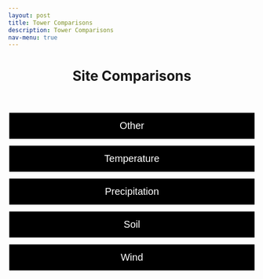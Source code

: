 ```yaml
---
layout: post
title: Tower Comparisons
description: Tower Comparisons
nav-menu: true
---
```


<script>
window.onload = function() {
  var coll = document.getElementsByClassName("collapsible");
  var i;

  for (i = 0; i < coll.length; i++) {
    coll[i].addEventListener("click", function() {
      this.classList.toggle("active");
      var content = this.nextElementSibling;
      if (content.style.display === "block") {
        content.style.display = "none";
      } else {
        content.style.display = "block";
      }
    });
  }
}
</script>

<script>
function imgError(image) {
    image.onerror = "";
    image.outerHTML = '<img src="../../images/cat_attempt.png" alt="Cat 404" style="width: 200px; display: block; margin: auto;"><div>Sorry, not available! This means we don\'t have data for today yet, or the values are all NA!</div>';
    return true;
}
</script>

<style>
.collapsible {
  background-color: black;
  color: white;
  text-align: center;
  padding: 15px;
  border: 2px solid white;
  font-size: 20px;
  justify-content: center;
  align-items: center;
  cursor: pointer;
  transition: background-color 0.5s, color 0.5s, border-color 0.5s;
  width: 100%;
  display: block;
  margin: 0 auto;
  margin-bottom: 10px;
  line-height: normal; /* Add this line */
  margin-bottom: 10px;
}
.content {
  display: none;
  margin: auto;
  width: 90%;
}
.collapsibleContainer {
  text-align: center;
}

.flex-container {
  display: flex;
  flex-wrap: wrap;
  justify-content: space-around;
}

.flex-container > div {
  width: 24%;
  text-align: center;
  margin-bottom: 20px;
}

.flex-container img {
  max-width: 100%;
  height: auto;
}

.flex-container img:hover {
  transform: scale(1.1);
}

.flex-container a {
  text-decoration: none;  /* Removes underline from anchor tags */
}

.flex-container a:hover {
  text-decoration: none;  /* Removes underline from anchor tags even on hover */
}
</style>


<header>
    <h1 style="text-align:center;">Site Comparisons</h1>
</header>

<div class="collapsibleContainer">
<button class="collapsible">Other</button>
<div class="content">

<!-- u_star section -->
<h2>Friction Velocity (u_star)</h2>


 <button class="collapsible">Today</button>
 <div class="content">

<div class="flex-container">
{% for i in (1..4) %}
  <div>
    <h4>Flux Tower {{i}}</h4>
    <a href="fluxtower{{i}}/daily_plots/fluxtower{{i}}_u_star_today.png" target="_blank">
      <img src="fluxtower{{i}}/daily_plots/fluxtower{{i}}_u_star_today.png" alt="Fluxtower{{i}} - u_star today" onerror="imgError(this);">
    </a>
  </div>
    {% if i == 2 %}
  <div style="width: 2px; background-color: darkgrey; height: 100%; margin: 0 10px;"></div>
  {% endif %}
{% endfor %}
</div>
 </div>


<button class="collapsible">Yesterday</button>
<div class="content">

<div class="flex-container">
{% for i in (1..4) %}
  <div>
    <h4>Flux Tower {{i}}</h4>
    <a href="fluxtower{{i}}/daily_plots/fluxtower{{i}}_u_star_yesterday.png" target="_blank">
      <img src="fluxtower{{i}}/daily_plots/fluxtower{{i}}_u_star_yesterday.png" alt="Fluxtower{{i}} - Hs yesterday" onerror="imgError(this);">
    </a>
  </div>
  {% if i == 2 %}
  <div style="width: 2px; background-color: darkgrey; height: 100%; margin: 0 10px;"></div>
  {% endif %}
{% endfor %}
</div>
  </div>



<h2> Sensible Heat Flux (Hs)</h2>


<button class="collapsible">Today</button>
<div class="content">

<div class="flex-container">
{% for i in (1..4) %}
  <div>
    <h4>Flux Tower {{i}}</h4>
    <a href="fluxtower{{i}}/daily_plots/fluxtower{{i}}_Hs_today.png" target="_blank">
      <img src="fluxtower{{i}}/daily_plots/fluxtower{{i}}_Hs_today.png" alt="Fluxtower{{i}} - Hs today" onerror="imgError(this);">
    </a>
  </div>
  {% if i == 2 %}
  <div style="width: 2px; background-color: darkgrey; height: 100%; margin: 0 10px;"></div>
  {% endif %}
{% endfor %}
</div>
</div>


<button class="collapsible">Yesterday</button>
<div class="content">

<div class="flex-container">
{% for i in (1..4) %}
  <div>
    <h4>Flux Tower {{i}}</h4>
    <a href="fluxtower{{i}}/daily_plots/fluxtower{{i}}_Hs_yesterday.png" target="_blank">
      <img src="fluxtower{{i}}/daily_plots/fluxtower{{i}}_Hs_yesterday.png" alt="Fluxtower{{i}} - Hs yesterday" onerror="imgError(this);">
    </a>
  </div>
  {% if i == 2 %}
  <div style="width: 2px; background-color: darkgrey; height: 100%; margin: 0 10px;"></div>
  {% endif %}
{% endfor %}
</div>
</div>


<h2> Momentum Flux Flux (tau)</h2>


<button class="collapsible">Today</button>
<div class="content">

<div class="flex-container">
{% for i in (1..4) %}
  <div>
    <h4>Flux Tower {{i}}</h4>
    <a href="fluxtower{{i}}/daily_plots/fluxtower{{i}}_tau_today.png" target="_blank">
      <img src="fluxtower{{i}}/daily_plots/fluxtower{{i}}_tau_today.png" alt="Fluxtower{{i}} - Tau today" onerror="imgError(this);">
    </a>
  </div>
  {% if i == 2 %}
  <div style="width: 2px; background-color: darkgrey; height: 100%; margin: 0 10px;"></div>
  {% endif %}
{% endfor %}
</div>
</div>


<button class="collapsible">Yesterday</button>
<div class="content">

<div class="flex-container">
{% for i in (1..4) %}
  <div>
    <h4>Flux Tower {{i}}</h4>
    <a href="fluxtower{{i}}/daily_plots/fluxtower{{i}}_tau_yesterday.png" target="_blank">
      <img src="fluxtower{{i}}/daily_plots/fluxtower{{i}}_tau_yesterday.png" alt="Fluxtower{{i}} - Tau yesterday" onerror="imgError(this);">
    </a>
  </div>
  {% if i == 2 %}
  <div style="width: 2px; background-color: darkgrey; height: 100%; margin: 0 10px;"></div>
  {% endif %}
{% endfor %}
</div>
</div>

</div>
</div>








<div class="collapsibleContainer">
<button class="collapsible">Temperature</button>
<div class="content">


<h2>Temp and Rel Humidity mean (T_tmpr_rh_mean)</h2>


<button class="collapsible">Today</button>
<div class="content">

<div class="flex-container">
{% for i in (1..4) %}
  <div>
    <h4>Flux Tower {{i}}</h4>
    <a href="fluxtower{{i}}/daily_plots/fluxtower{{i}}_T_tmpr_rh_mean_today.png" target="_blank">
      <img src="fluxtower{{i}}/daily_plots/fluxtower{{i}}_T_tmpr_rh_mean_today.png" alt="Fluxtower{{i}} - T_tmpr_rh_mean today" onerror="imgError(this);">
    </a>
  </div>
  {% if i == 2 %}
  <div style="width: 2px; background-color: darkgrey; height: 100%; margin: 0 10px;"></div>
  {% endif %}
{% endfor %}
</div>
</div>


<button class="collapsible">Yesterday</button>
<div class="content">

<div class="flex-container">
{% for i in (1..4) %}
  <div>
    <h4>Flux Tower {{i}}</h4>
    <a href="fluxtower{{i}}/daily_plots/fluxtower{{i}}_T_tmpr_rh_mean_yesterday.png" target="_blank">
      <img src="fluxtower{{i}}/daily_plots/fluxtower{{i}}_T_tmpr_rh_mean_yesterday.png" alt="Fluxtower{{i}} - T_tmpr_rh_mean yesterday" onerror="imgError(this);">
    </a>
  </div>
  {% if i == 2 %}
  <div style="width: 2px; background-color: darkgrey; height: 100%; margin: 0 10px;"></div>
  {% endif %}
{% endfor %}
</div>
</div>


<h2>Sonic Virtual Temp Avg (Ts_Avg)</h2>


<button class="collapsible">Today</button>
<div class="content">

<div class="flex-container">
{% for i in (1..4) %}
  <div>
    <h4>Flux Tower {{i}}</h4>
    <a href="fluxtower{{i}}/daily_plots/fluxtower{{i}}_Ts_Avg_today.png" target="_blank">
      <img src="fluxtower{{i}}/daily_plots/fluxtower{{i}}_Ts_Avg_today.png" alt="Fluxtower{{i}} - Ts_Avg today" onerror="imgError(this);">
    </a>
  </div>
  {% if i == 2 %}
  <div style="width: 2px; background-color: darkgrey; height: 100%; margin: 0 10px;"></div>
  {% endif %}
{% endfor %}
</div>
</div>


<button class="collapsible">Yesterday</button>
<div class="content">

<div class="flex-container">
{% for i in (1..4) %}
  <div>
    <h4>Flux Tower {{i}}</h4>
    <a href="fluxtower{{i}}/daily_plots/fluxtower{{i}}_Ts_Avg_yesterday.png" target="_blank">
      <img src="fluxtower{{i}}/daily_plots/fluxtower{{i}}_Ts_Avg_yesterday.png" alt="Fluxtower{{i}} - Ts_Avg yesterday" onerror="imgError(this);">
    </a>
  </div>
  {% if i == 2 %}
  <div style="width: 2px; background-color: darkgrey; height: 100%; margin: 0 10px;"></div>
  {% endif %}
{% endfor %}
</div>
</div>


<h2>Sonic Virtual Temp sd (Ts_stdev)</h2>


<button class="collapsible">Today</button>
<div class="content">

<div class="flex-container">
{% for i in (1..4) %}
  <div>
    <h4>Flux Tower {{i}}</h4>
    <a href="fluxtower{{i}}/daily_plots/fluxtower{{i}}_Ts_stdev_today.png" target="_blank">
      <img src="fluxtower{{i}}/daily_plots/fluxtower{{i}}_Ts_stdev_today.png" alt="Fluxtower{{i}} - Ts_stdev today" onerror="imgError(this);">
    </a>
  </div>
  {% if i == 2 %}
  <div style="width: 2px; background-color: darkgrey; height: 100%; margin: 0 10px;"></div>
  {% endif %}
{% endfor %}
</div>
</div>


<button class="collapsible">Yesterday</button>
<div class="content">

<div class="flex-container">
{% for i in (1..4) %}
  <div>
    <h4>Flux Tower {{i}}</h4>
    <a href="fluxtower{{i}}/daily_plots/fluxtower{{i}}_Ts_stdev_yesterday.png" target="_blank">
      <img src="fluxtower{{i}}/daily_plots/fluxtower{{i}}_Ts_stdev_yesterday.png" alt="Fluxtower{{i}} - Ts_stdev yesterday" onerror="imgError(this);">
    </a>
  </div>
  {% if i == 2 %}
  <div style="width: 2px; background-color: darkgrey; height: 100%; margin: 0 10px;"></div>
  {% endif %}
{% endfor %}
</div>
</div>

</div> <!-- This is the closing tag for content div under Temperature -->
</div> <!-- This is the closing tag for collapsibleContainer div under Temperature -->




<div class="collapsibleContainer">
<button class="collapsible">Precipitation</button>
<div class="content">


<h2> Precipitation (precip_Tot)</h2>


<button class="collapsible">Today</button>
<div class="content">

<div class="flex-container">
{% for i in (1..4) %}
  <div>
    <h4>Flux Tower {{i}}</h4>
    <a href="fluxtower{{i}}/daily_plots/fluxtower{{i}}_precip_Tot_today.png" target="_blank">
      <img src="fluxtower{{i}}/daily_plots/fluxtower{{i}}_precip_Tot_today.png" alt="Fluxtower{{i}} - precip_Tot today" onerror="imgError(this);">
    </a>
  </div>
  {% if i == 2 %}
  <div style="width: 2px; background-color: darkgrey; height: 100%; margin: 0 10px;"></div>
  {% endif %}
{% endfor %}
</div>
</div>


<button class="collapsible">Yesterday</button>
<div class="content">

<div class="flex-container">
{% for i in (1..4) %}
  <div>
    <h4>Flux Tower {{i}}</h4>
    <a href="fluxtower{{i}}/daily_plots/fluxtower{{i}}_precip_Tot_yesterday.png" target="_blank">
      <img src="fluxtower{{i}}/daily_plots/fluxtower{{i}}_precip_Tot_yesterday.png" alt="Fluxtower{{i}} - precip_Tot yesterday" onerror="imgError(this);">
    </a>
  </div>
  {% if i == 2 %}
  <div style="width: 2px; background-color: darkgrey; height: 100%; margin: 0 10px;"></div>
  {% endif %}
{% endfor %}
</div>
</div>


</div> <!-- This is the closing tag for content div under Precipitation  -->
</div> <!-- This is the closing tag for collapsibleContainer div under Precipitation -->





<div class="collapsibleContainer">
<button class="collapsible">Soil</button>
<div class="content">


<h2> Soil Water Content (soil_water_Avg.1.)</h2>


<button class="collapsible">Today</button>
<div class="content">

<div class="flex-container">
{% for i in (1..4) %}
  <div>
    <h4>Flux Tower {{i}}</h4>
    <a href="fluxtower{{i}}/daily_plots/fluxtower{{i}}_ soil_water_Avg.1._today.png" target="_blank">
      <img src="fluxtower{{i}}/daily_plots/fluxtower{{i}}_soil_water_Avg.1._today.png" alt="Fluxtower{{i}} - soil_water_Avg.1. today" onerror="imgError(this);">
    </a>
  </div>
  {% if i == 2 %}
  <div style="width: 2px; background-color: darkgrey; height: 100%; margin: 0 10px;"></div>
  {% endif %}
{% endfor %}
</div>
</div>


<button class="collapsible">Yesterday</button>
<div class="content">

<div class="flex-container">
{% for i in (1..4) %}
  <div>
    <h4>Flux Tower {{i}}</h4>
    <a href="fluxtower{{i}}/daily_plots/fluxtower{{i}}_soil_water_Avg.1._yesterday.png" target="_blank">
      <img src="fluxtower{{i}}/daily_plots/fluxtower{{i}}_soil_water_Avg.1._yesterday.png" alt="Fluxtower{{i}} - soil_water_Avg.1. yesterday" onerror="imgError(this);">
    </a>
  </div>
  {% if i == 2 %}
  <div style="width: 2px; background-color: darkgrey; height: 100%; margin: 0 10px;"></div>
  {% endif %}
{% endfor %}
</div>
</div>

</div> <!-- This is the closing tag for content div under Soil  -->
</div> <!-- This is the closing tag for collapsibleContainer div under Soil  -->













<div class="collapsibleContainer">
<button class="collapsible">Wind</button>
<div class="content">


<h2> Wind Speed (wnd_spd)</h2>


<button class="collapsible">Today</button>
<div class="content">

<div class="flex-container">
{% for i in (1..4) %}
  <div>
    <h4>Flux Tower {{i}}</h4>
    <a href="fluxtower{{i}}/daily_plots/fluxtower{{i}}_wnd_spd_today.png" target="_blank">
      <img src="fluxtower{{i}}/daily_plots/fluxtower{{i}}_wnd_spd_today.png" alt="Fluxtower{{i}} - Tau today" onerror="imgError(this);">
    </a>
  </div>
  {% if i == 2 %}
  <div style="width: 2px; background-color: darkgrey; height: 100%; margin: 0 10px;"></div>
  {% endif %}
{% endfor %}
</div>
</div>


<button class="collapsible">Yesterday</button>
<div class="content">

<div class="flex-container">
{% for i in (1..4) %}
  <div>
    <h4>Flux Tower {{i}}</h4>
    <a href="fluxtower{{i}}/daily_plots/fluxtower{{i}}_wnd_spd_yesterday.png" target="_blank">
      <img src="fluxtower{{i}}/daily_plots/fluxtower{{i}}_wnd_spd_yesterday.png" alt="Fluxtower{{i}} - Tau yesterday" onerror="imgError(this);">
    </a>
  </div>
  {% if i == 2 %}
  <div style="width: 2px; background-color: darkgrey; height: 100%; margin: 0 10px;"></div>
  {% endif %}
{% endfor %}
</div>
</div>



<h2> Covariance of Ts and Ux (Ts_Ux_cov)</h2>


<button class="collapsible">Today</button>
<div class="content">

<div class="flex-container">
{% for i in (1..4) %}
  <div>
    <h4>Flux Tower {{i}}</h4>
    <a href="fluxtower{{i}}/daily_plots/fluxtower{{i}}_Ts_Ux_cov_today.png" target="_blank">
      <img src="fluxtower{{i}}/daily_plots/fluxtower{{i}}_Ts_Ux_cov_today.png" alt="Fluxtower{{i}} - Tau today" onerror="imgError(this);">
    </a>
  </div>
  {% if i == 2 %}
  <div style="width: 2px; background-color: darkgrey; height: 100%; margin: 0 10px;"></div>
  {% endif %}
{% endfor %}
</div>
</div>


<button class="collapsible">Yesterday</button>
<div class="content">

<div class="flex-container">
{% for i in (1..4) %}
  <div>
    <h4>Flux Tower {{i}}</h4>
    <a href="fluxtower{{i}}/daily_plots/fluxtower{{i}}_Ts_Ux_cov_yesterday.png" target="_blank">
      <img src="fluxtower{{i}}/daily_plots/fluxtower{{i}}_Ts_Ux_cov_yesterday.png" alt="Fluxtower{{i}} - Tau yesterday" onerror="imgError(this);">
    </a>
  </div>
  {% if i == 2 %}
  <div style="width: 2px; background-color: darkgrey; height: 100%; margin: 0 10px;"></div>
  {% endif %}
{% endfor %}
</div>
</div>




<h2> Covariance of Ts and Uy (Ts_Uy_cov)</h2>


<button class="collapsible">Today</button>
<div class="content">

<div class="flex-container">
{% for i in (1..4) %}
  <div>
    <h4>Flux Tower {{i}}</h4>
    <a href="fluxtower{{i}}/daily_plots/fluxtower{{i}}_Ts_Uy_cov_today.png" target="_blank">
      <img src="fluxtower{{i}}/daily_plots/fluxtower{{i}}_Ts_Uy_cov_today.png" alt="Fluxtower{{i}} - Tau today" onerror="imgError(this);">
    </a>
  </div>
  {% if i == 2 %}
  <div style="width: 2px; background-color: darkgrey; height: 100%; margin: 0 10px;"></div>
  {% endif %}
{% endfor %}
</div>
</div>


<button class="collapsible">Yesterday</button>
<div class="content">

<div class="flex-container">
{% for i in (1..4) %}
  <div>
    <h4>Flux Tower {{i}}</h4>
    <a href="fluxtower{{i}}/daily_plots/fluxtower{{i}}_Ts_Uy_cov_yesterday.png" target="_blank">
      <img src="fluxtower{{i}}/daily_plots/fluxtower{{i}}_Ts_Uy_cov_yesterday.png" alt="Fluxtower{{i}} - Tau yesterday" onerror="imgError(this);">
    </a>
  </div>
  {% if i == 2 %}
  <div style="width: 2px; background-color: darkgrey; height: 100%; margin: 0 10px;"></div>
  {% endif %}
{% endfor %}
</div>
</div>




<h2> Covariance of Ts and Uz (Ts_Uz_cov)</h2>


<button class="collapsible">Today</button>
<div class="content">

<div class="flex-container">
{% for i in (1..4) %}
  <div>
    <h4>Flux Tower {{i}}</h4>
    <a href="fluxtower{{i}}/daily_plots/fluxtower{{i}}_Ts_Uz_cov_today.png" target="_blank">
      <img src="fluxtower{{i}}/daily_plots/fluxtower{{i}}_Ts_Uz_cov_today.png" alt="Fluxtower{{i}} - Tau today" onerror="imgError(this);">
    </a>
  </div>
  {% if i == 2 %}
  <div style="width: 2px; background-color: darkgrey; height: 100%; margin: 0 10px;"></div>
  {% endif %}
{% endfor %}
</div>
</div>


<button class="collapsible">Yesterday</button>
<div class="content">

<div class="flex-container">
{% for i in (1..4) %}
  <div>
    <h4>Flux Tower {{i}}</h4>
    <a href="fluxtower{{i}}/daily_plots/fluxtower{{i}}_Ts_Uz_cov_yesterday.png" target="_blank">
      <img src="fluxtower{{i}}/daily_plots/fluxtower{{i}}_Ts_Uz_cov_yesterday.png" alt="Fluxtower{{i}} - Tau yesterday" onerror="imgError(this);">
    </a>
  </div>
  {% if i == 2 %}
  <div style="width: 2px; background-color: darkgrey; height: 100%; margin: 0 10px;"></div>
  {% endif %}
{% endfor %}
</div>
</div>




<h2> Wind Velocity X sd (Ux_stdev )</h2>


<button class="collapsible">Today</button>
<div class="content">

<div class="flex-container">
{% for i in (1..4) %}
  <div>
    <h4>Flux Tower {{i}}</h4>
    <a href="fluxtower{{i}}/daily_plots/fluxtower{{i}}_Ux_stdev _today.png" target="_blank">
      <img src="fluxtower{{i}}/daily_plots/fluxtower{{i}}_Ux_stdev _today.png" alt="Fluxtower{{i}} - Tau today" onerror="imgError(this);">
    </a>
  </div>
  {% if i == 2 %}
  <div style="width: 2px; background-color: darkgrey; height: 100%; margin: 0 10px;"></div>
  {% endif %}
{% endfor %}
</div>
</div>


<button class="collapsible">Yesterday</button>
<div class="content">

<div class="flex-container">
{% for i in (1..4) %}
  <div>
    <h4>Flux Tower {{i}}</h4>
    <a href="fluxtower{{i}}/daily_plots/fluxtower{{i}}_Ux_stdev _yesterday.png" target="_blank">
      <img src="fluxtower{{i}}/daily_plots/fluxtower{{i}}_Ux_stdev _yesterday.png" alt="Fluxtower{{i}} - Tau yesterday" onerror="imgError(this);">
    </a>
  </div>
  {% if i == 2 %}
  <div style="width: 2px; background-color: darkgrey; height: 100%; margin: 0 10px;"></div>
  {% endif %}
{% endfor %}
</div>
</div>



<h2> Covariance of Ux and Uy (Ux_Uy_cov )</h2>


<button class="collapsible">Today</button>
<div class="content">

<div class="flex-container">
{% for i in (1..4) %}
  <div>
    <h4>Flux Tower {{i}}</h4>
    <a href="fluxtower{{i}}/daily_plots/fluxtower{{i}}_Ux_Uy_cov _today.png" target="_blank">
      <img src="fluxtower{{i}}/daily_plots/fluxtower{{i}}_Ux_Uy_cov _today.png" alt="Fluxtower{{i}} - Tau today" onerror="imgError(this);">
    </a>
  </div>
  {% if i == 2 %}
  <div style="width: 2px; background-color: darkgrey; height: 100%; margin: 0 10px;"></div>
  {% endif %}
{% endfor %}
</div>
</div>


<button class="collapsible">Yesterday</button>
<div class="content">

<div class="flex-container">
{% for i in (1..4) %}
  <div>
    <h4>Flux Tower {{i}}</h4>
    <a href="fluxtower{{i}}/daily_plots/fluxtower{{i}}_Ux_Uy_cov _yesterday.png" target="_blank">
      <img src="fluxtower{{i}}/daily_plots/fluxtower{{i}}_Ux_Uy_cov _yesterday.png" alt="Fluxtower{{i}} - Tau yesterday" onerror="imgError(this);">
    </a>
  </div>
  {% if i == 2 %}
  <div style="width: 2px; background-color: darkgrey; height: 100%; margin: 0 10px;"></div>
  {% endif %}
{% endfor %}
</div>
</div>





<h2> Covariance of Ux and Uz (Ux_Uz_cov)</h2>


<button class="collapsible">Today</button>
<div class="content">
<h3>Today Plots</h3>
<div class="flex-container">
{% for i in (1..4) %}
  <div>
    <h4>Flux Tower {{i}}</h4>
    <a href="fluxtower{{i}}/daily_plots/fluxtower{{i}}_Ux_Uz_cov_today.png" target="_blank">
      <img src="fluxtower{{i}}/daily_plots/fluxtower{{i}}_Ux_Uz_cov_today.png" alt="Fluxtower{{i}} - Tau today" onerror="imgError(this);">
    </a>
  </div>
  {% if i == 2 %}
  <div style="width: 2px; background-color: darkgrey; height: 100%; margin: 0 10px;"></div>
  {% endif %}
{% endfor %}
</div>
</div>


<button class="collapsible">Yesterday</button>
<div class="content">

<div class="flex-container">
{% for i in (1..4) %}
  <div>
    <h4>Flux Tower {{i}}</h4>
    <a href="fluxtower{{i}}/daily_plots/fluxtower{{i}}_Ux_Uz_cov_yesterday.png" target="_blank">
      <img src="fluxtower{{i}}/daily_plots/fluxtower{{i}}_Ux_Uz_cov_yesterday.png" alt="Fluxtower{{i}} - Tau yesterday" onerror="imgError(this);">
    </a>
  </div>
  {% if i == 2 %}
  <div style="width: 2px; background-color: darkgrey; height: 100%; margin: 0 10px;"></div>
  {% endif %}
{% endfor %}
</div>
</div>




<h2> Wind Velocity Y sd (Uy_stdev)</h2>


<button class="collapsible">Today</button>
<div class="content">

<div class="flex-container">
{% for i in (1..4) %}
  <div>
    <h4>Flux Tower {{i}}</h4>
    <a href="fluxtower{{i}}/daily_plots/fluxtower{{i}}_Uy_stdev_today.png" target="_blank">
      <img src="fluxtower{{i}}/daily_plots/fluxtower{{i}}_Uy_stdev_today.png" alt="Fluxtower{{i}} - Tau today" onerror="imgError(this);">
    </a>
  </div>
  {% if i == 2 %}
  <div style="width: 2px; background-color: darkgrey; height: 100%; margin: 0 10px;"></div>
  {% endif %}
{% endfor %}
</div>
</div>


<button class="collapsible">Yesterday</button>
<div class="content">

<div class="flex-container">
{% for i in (1..4) %}
  <div>
    <h4>Flux Tower {{i}}</h4>
    <a href="fluxtower{{i}}/daily_plots/fluxtower{{i}}_Uy_stdev_yesterday.png" target="_blank">
      <img src="fluxtower{{i}}/daily_plots/fluxtower{{i}}_Uy_stdev_yesterday.png" alt="Fluxtower{{i}} - Tau yesterday" onerror="imgError(this);">
    </a>
  </div>
  {% if i == 2 %}
  <div style="width: 2px; background-color: darkgrey; height: 100%; margin: 0 10px;"></div>
  {% endif %}
{% endfor %}
</div>
</div>



<h2> Covariance of Uy and Uz (Uy_Uz_cov) </h2>


<button class="collapsible">Today</button>
<div class="content">

<div class="flex-container">
{% for i in (1..4) %}
  <div>
    <h4>Flux Tower {{i}}</h4>
    <a href="fluxtower{{i}}/daily_plots/fluxtower{{i}}_Uy_Uz_cov_today.png" target="_blank">
      <img src="fluxtower{{i}}/daily_plots/fluxtower{{i}}_Uy_Uz_cov_today.png" alt="Fluxtower{{i}} - Cov today" onerror="imgError(this);">
    </a>
  </div>
  {% if i == 2 %}
  <div style="width: 2px; background-color: darkgrey; height: 100%; margin: 0 10px;"></div>
  {% endif %}
{% endfor %}
</div>
</div>


<button class="collapsible">Yesterday</button>
<div class="content">

<div class="flex-container">
{% for i in (1..4) %}
  <div>
    <h4>Flux Tower {{i}}</h4>
    <a href="fluxtower{{i}}/daily_plots/fluxtower{{i}}_Uy_Uz_cov_yesterday.png" target="_blank">
      <img src="fluxtower{{i}}/daily_plots/fluxtower{{i}}_Uy_Uz_cov_yesterday.png" alt="Fluxtower{{i}} - Cov yesterday" onerror="imgError(this);">
    </a>
  </div>
  {% if i == 2 %}
  <div style="width: 2px; background-color: darkgrey; height: 100%; margin: 0 10px;"></div>
  {% endif %}
{% endfor %}
</div>
</div>


<h2> Wind Velocity Z sd (Uz_stdev) </h2>


<button class="collapsible">Today</button>
<div class="content">

<div class="flex-container">
{% for i in (1..4) %}
  <div>
    <h4>Flux Tower {{i}}</h4>
    <a href="fluxtower{{i}}/daily_plots/fluxtower{{i}}_Uz_stdev_today.png" target="_blank">
      <img src="fluxtower{{i}}/daily_plots/fluxtower{{i}}_Uz_stdev_today.png" alt="Fluxtower{{i}} - Z sd today" onerror="imgError(this);">
    </a>
  </div>
  {% if i == 2 %}
  <div style="width: 2px; background-color: darkgrey; height: 100%; margin: 0 10px;"></div>
  {% endif %}
{% endfor %}
</div>
</div>


<button class="collapsible">Yesterday</button>
<div class="content">

<div class="flex-container">
{% for i in (1..4) %}
  <div>
    <h4>Flux Tower {{i}}</h4>
    <a href="fluxtower{{i}}/daily_plots/fluxtower{{i}}_Uz_stdev_yesterday.png" target="_blank">
      <img src="fluxtower{{i}}/daily_plots/fluxtower{{i}}_Uz_stdev_yesterday.png" alt="Fluxtower{{i}} - Z sd yesterday" onerror="imgError(this);">
    </a>
  </div>
  {% if i == 2 %}
  <div style="width: 2px; background-color: darkgrey; height: 100%; margin: 0 10px;"></div>
  {% endif %}
{% endfor %}
</div>
</div>


<h2> Resultant Wind Speed (rslt_wnd_spd) </h2>


<button class="collapsible">Today</button>
<div class="content">

<div class="flex-container">
{% for i in (1..4) %}
  <div>
    <h4>Flux Tower {{i}}</h4>
    <a href="fluxtower{{i}}/daily_plots/fluxtower{{i}}_rslt_wnd_spd_today.png" target="_blank">
      <img src="fluxtower{{i}}/daily_plots/fluxtower{{i}}_rslt_wnd_spd_today.png" alt="Fluxtower{{i}} - Wind Speed today" onerror="imgError(this);">
    </a>
  </div>
  {% if i == 2 %}
  <div style="width: 2px; background-color: darkgrey; height: 100%; margin: 0 10px;"></div>
  {% endif %}
{% endfor %}
</div>
</div>


<button class="collapsible">Yesterday</button>
<div class="content">

<div class="flex-container">
{% for i in (1..4) %}
  <div>
    <h4>Flux Tower {{i}}</h4>
    <a href="fluxtower{{i}}/daily_plots/fluxtower{{i}}_rslt_wnd_spd_yesterday.png" target="_blank">
      <img src="fluxtower{{i}}/daily_plots/fluxtower{{i}}_rslt_wnd_spd_yesterday.png" alt="Fluxtower{{i}} - Wind Speed yesterday" onerror="imgError(this);">
    </a>
  </div>
  {% if i == 2 %}
  <div style="width: 2px; background-color: darkgrey; height: 100%; margin: 0 10px;"></div>
  {% endif %}
{% endfor %}
</div>
</div>





<h2> Sonic Wind Direction (wnd_dir_sonic) </h2>


<button class="collapsible">Today</button>
<div class="content">

<div class="flex-container">
{% for i in (1..4) %}
  <div>
    <h4>Flux Tower {{i}}</h4>
    <a href="fluxtower{{i}}/daily_plots/fluxtower{{i}}_wnd_dir_sonic_today.png" target="_blank">
      <img src="fluxtower{{i}}/daily_plots/fluxtower{{i}}_wnd_dir_sonic_today.png" alt="Fluxtower{{i}} - Sonic Direction today" onerror="imgError(this);">
    </a>
  </div>
  {% if i == 2 %}
  <div style="width: 2px; background-color: darkgrey; height: 100%; margin: 0 10px;"></div>
  {% endif %}
{% endfor %}
</div>
</div>


<button class="collapsible">Yesterday</button>
<div class="content">

<div class="flex-container">
{% for i in (1..4) %}
  <div>
    <h4>Flux Tower {{i}}</h4>
    <a href="fluxtower{{i}}/daily_plots/fluxtower{{i}}_wnd_dir_sonic_yesterday.png" target="_blank">
      <img src="fluxtower{{i}}/daily_plots/fluxtower{{i}}_wnd_dir_sonic_yesterday.png" alt="Fluxtower{{i}} - Sonic Direction yesterday" onerror="imgError(this);">
    </a>
  </div>
  {% if i == 2 %}
  <div style="width: 2px; background-color: darkgrey; height: 100%; margin: 0 10px;"></div>
  {% endif %}
{% endfor %}
</div>
</div>


<h2> Wind Direction sd (std_wnd_dir) </h2>


<button class="collapsible">Today</button>
<div class="content">

<div class="flex-container">
{% for i in (1..4) %}
  <div>
    <h4>Flux Tower {{i}}</h4>
    <a href="fluxtower{{i}}/daily_plots/fluxtower{{i}}_std_wnd_dir_today.png" target="_blank">
      <img src="fluxtower{{i}}/daily_plots/fluxtower{{i}}_std_wnd_dir_today.png" alt="Fluxtower{{i}} - Wind Direction sd today" onerror="imgError(this);">
    </a>
  </div>
  {% if i == 2 %}
  <div style="width: 2px; background-color: darkgrey; height: 100%; margin: 0 10px;"></div>
  {% endif %}
{% endfor %}
</div>
</div>


<button class="collapsible">Yesterday</button>
<div class="content">

<div class="flex-container">
{% for i in (1..4) %}
  <div>
    <h4>Flux Tower {{i}}</h4>
    <a href="fluxtower{{i}}/daily_plots/fluxtower{{i}}_std_wnd_dir_yesterday.png" target="_blank">
      <img src="fluxtower{{i}}/daily_plots/fluxtower{{i}}_std_wnd_dir_yesterday.png" alt="Fluxtower{{i}} - Wind Direction sd yesterday" onerror="imgError(this);">
    </a>
  </div>
  {% if i == 2 %}
  <div style="width: 2px; background-color: darkgrey; height: 100%; margin: 0 10px;"></div>
  {% endif %}
{% endfor %}
</div>
</div>


<h2> Wind Direction (wnd_dir_compass) </h2>


<button class="collapsible">Today</button>
<div class="content">

<div class="flex-container">
{% for i in (1..4) %}
  <div>
    <h4>Flux Tower {{i}}</h4>
    <a href="fluxtower{{i}}/daily_plots/fluxtower{{i}}_wnd_dir_compass_today.png" target="_blank">
      <img src="fluxtower{{i}}/daily_plots/fluxtower{{i}}_wnd_dir_compass_today.png" alt="Fluxtower{{i}} - Wind Direction today" onerror="imgError(this);">
    </a>
  </div>
  {% if i == 2 %}
  <div style="width: 2px; background-color: darkgrey; height: 100%; margin: 0 10px;"></div>
  {% endif %}
{% endfor %}
</div>
</div>


<button class="collapsible">Yesterday</button>
<div class="content">

<div class="flex-container">
{% for i in (1..4) %}
  <div>
    <h4>Flux Tower {{i}}</h4>
    <a href="fluxtower{{i}}/daily_plots/fluxtower{{i}}_wnd_dir_compass_yesterday.png" target="_blank">
      <img src="fluxtower{{i}}/daily_plots/fluxtower{{i}}_wnd_dir_compass_yesterday.png" alt="Fluxtower{{i}} - Wind Direction yesterday" onerror="imgError(this);">
    </a>
  </div>
  {% if i == 2 %}
  <div style="width: 2px; background-color: darkgrey; height: 100%; margin: 0 10px;"></div>
  {% endif %}
{% endfor %}
</div>
</div>






<h2> Wind Velocity X Avg (Ux_Avg) </h2>


<button class="collapsible">Today</button>
<div class="content">

<div class="flex-container">
{% for i in (1..4) %}
  <div>
    <h4>Flux Tower {{i}}</h4>
    <a href="fluxtower{{i}}/daily_plots/fluxtower{{i}}_Ux_Avg_today.png" target="_blank">
      <img src="fluxtower{{i}}/daily_plots/fluxtower{{i}}_Ux_Avg_today.png" alt="Fluxtower{{i}} - Wind Velocity X Avg today" onerror="imgError(this);">
    </a>
  </div>
  {% if i == 2 %}
  <div style="width: 2px; background-color: darkgrey; height: 100%; margin: 0 10px;"></div>
  {% endif %}
{% endfor %}
</div>
</div>


<button class="collapsible">Yesterday</button>
<div class="content">
<div class="flex-container">
{% for i in (1..4) %}
  <div>
    <h4>Flux Tower {{i}}</h4>
    <a href="fluxtower{{i}}/daily_plots/fluxtower{{i}}_Ux_Avg_yesterday.png" target="_blank">
      <img src="fluxtower{{i}}/daily_plots/fluxtower{{i}}_Ux_Avg_yesterday.png" alt="Fluxtower{{i}} - Wind Velocity X Avg yesterday" onerror="imgError(this);">
    </a>
  </div>
  {% if i == 2 %}
  <div style="width: 2px; background-color: darkgrey; height: 100%; margin: 0 10px;"></div>
  {% endif %}
{% endfor %}
</div>
</div>


<h2> Wind Velocity Y Avg (Uy_Avg) </h2>


<button class="collapsible">Today</button>
<div class="content">
<div class="flex-container">
{% for i in (1..4) %}
  <div>
    <h4>Flux Tower {{i}}</h4>
    <a href="fluxtower{{i}}/daily_plots/fluxtower{{i}}_Uy_Avg_today.png" target="_blank">
      <img src="fluxtower{{i}}/daily_plots/fluxtower{{i}}_Uy_Avg_today.png" alt="Fluxtower{{i}} - Wind Velocity Y Avg today" onerror="imgError(this);">
    </a>
  </div>
  {% if i == 2 %}
  <div style="width: 2px; background-color: darkgrey; height: 100%; margin: 0 10px;"></div>
  {% endif %}
{% endfor %}
</div>
</div>


<button class="collapsible">Yesterday</button>
<div class="content">
<div class="flex-container">
{% for i in (1..4) %}
  <div>
    <h4>Flux Tower {{i}}</h4>
    <a href="fluxtower{{i}}/daily_plots/fluxtower{{i}}_Uy_Avg_yesterday.png" target="_blank">
      <img src="fluxtower{{i}}/daily_plots/fluxtower{{i}}_Uy_Avg_yesterday.png" alt="Fluxtower{{i}} - Wind Velocity Y Avg yesterday" onerror="imgError(this);">
    </a>
  </div>
  {% if i == 2 %}
  <div style="width: 2px; background-color: darkgrey; height: 100%; margin: 0 10px;"></div>
  {% endif %}
{% endfor %}
</div>
</div>


<h2> Wind Velocity Z Avg (Uz_Avg) </h2>


<button class="collapsible">Today</button>
<div class="content">
<div class="flex-container">
{% for i in (1..4) %}
  <div>
    <h4>Flux Tower {{i}}</h4>
    <a href="fluxtower{{i}}/daily_plots/fluxtower{{i}}_Uz_Avg_today.png" target="_blank">
      <img src="fluxtower{{i}}/daily_plots/fluxtower{{i}}_Uz_Avg_today.png" alt="Fluxtower{{i}} - Wind Velocity Z Avg today" onerror="imgError(this);">
    </a>
  </div>
  {% if i == 2 %}
  <div style="width: 2px; background-color: darkgrey; height: 100%; margin: 0 10px;"></div>
  {% endif %}
{% endfor %}
</div>
</div>


<button class="collapsible">Yesterday</button>
<div class="content">
<div class="flex-container">
{% for i in (1..4) %}
  <div>
    <h4>Flux Tower {{i}}</h4>
    <a href="fluxtower{{i}}/daily_plots/fluxtower{{i}}_Uz_Avg_yesterday.png" target="_blank">
      <img src="fluxtower{{i}}/daily_plots/fluxtower{{i}}_Uz_Avg_yesterday.png" alt="Fluxtower{{i}} - Wind Velocity Z Avg yesterday" onerror="imgError(this);">
    </a>
  </div>
  {% if i == 2 %}
  <div style="width: 2px; background-color: darkgrey; height: 100%; margin: 0 10px;"></div>
  {% endif %}
{% endfor %}
</div>
</div>





</div> <!-- This is the closing tag for content div under Temperature -->
</div> <!-- This is the closing tag for collapsibleContainer div under Temperature -->



